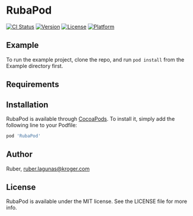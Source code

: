 # RubaPod

[![CI Status](http://img.shields.io/travis/Ruber/RubaPod.svg?style=flat)](https://travis-ci.org/Ruber/RubaPod)
[![Version](https://img.shields.io/cocoapods/v/RubaPod.svg?style=flat)](http://cocoapods.org/pods/RubaPod)
[![License](https://img.shields.io/cocoapods/l/RubaPod.svg?style=flat)](http://cocoapods.org/pods/RubaPod)
[![Platform](https://img.shields.io/cocoapods/p/RubaPod.svg?style=flat)](http://cocoapods.org/pods/RubaPod)

## Example

To run the example project, clone the repo, and run `pod install` from the Example directory first.

## Requirements

## Installation

RubaPod is available through [CocoaPods](http://cocoapods.org). To install
it, simply add the following line to your Podfile:

```ruby
pod 'RubaPod'
```

## Author

Ruber, ruber.lagunas@kroger.com

## License

RubaPod is available under the MIT license. See the LICENSE file for more info.

